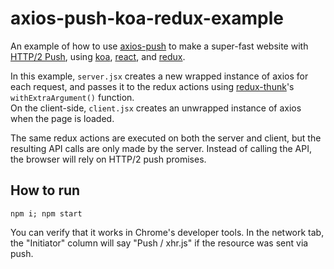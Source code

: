 # axios-push-koa-redux-example
An example of how to use [axios-push](https://github.com/BernzSed/axios-push) to make a super-fast website with [HTTP/2 Push](https://en.wikipedia.org/wiki/HTTP/2_Server_Push), using [koa](http://koajs.com/), [react](https://reactjs.org/), and [redux](http://redux.js.org/).

In this example, `server.jsx` creates a new wrapped instance of axios for each request, and passes it to the redux actions using [redux-thunk](https://github.com/gaearon/redux-thunk)'s `withExtraArgument()` function.  
On the client-side, `client.jsx` creates an unwrapped instance of axios when the page is loaded.

The same redux actions are executed on both the server and client, but the resulting API calls are only made by the server. Instead of calling the API, the browser will rely on HTTP/2 push promises.

## How to run

`npm i; npm start`

You can verify that it works in Chrome's developer tools. In the network tab, the "Initiator" column will say "Push / xhr.js" if the resource was sent via push.
